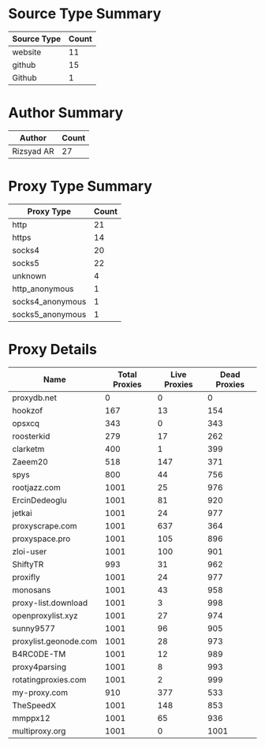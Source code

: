 # Source Type Summary

| Source Type | Count |
|-------------|-------|
| website | 11 |
| github | 15 |
| Github | 1 |


# Author Summary

| Author | Count |
|--------|-------|
| Rizsyad AR | 27 |


# Proxy Type Summary

| Proxy Type | Count |
|------------|-------|
| http | 21 |
| https | 14 |
| socks4 | 20 |
| socks5 | 22 |
| unknown | 4 |
| http_anonymous | 1 |
| socks4_anonymous | 1 |
| socks5_anonymous | 1 |


# Proxy Details

| Name | Total Proxies | Live Proxies | Dead Proxies |
|------|---------------|--------------|---------------|
| proxydb.net | 0 | 0 | 0 |
| hookzof | 167 | 13 | 154 |
| opsxcq | 343 | 0 | 343 |
| roosterkid | 279 | 17 | 262 |
| clarketm | 400 | 1 | 399 |
| Zaeem20 | 518 | 147 | 371 |
| spys | 800 | 44 | 756 |
| rootjazz.com | 1001 | 25 | 976 |
| ErcinDedeoglu | 1001 | 81 | 920 |
| jetkai | 1001 | 24 | 977 |
| proxyscrape.com | 1001 | 637 | 364 |
| proxyspace.pro | 1001 | 105 | 896 |
| zloi-user | 1001 | 100 | 901 |
| ShiftyTR | 993 | 31 | 962 |
| proxifly | 1001 | 24 | 977 |
| monosans | 1001 | 43 | 958 |
| proxy-list.download | 1001 | 3 | 998 |
| openproxylist.xyz | 1001 | 27 | 974 |
| sunny9577 | 1001 | 96 | 905 |
| proxylist.geonode.com | 1001 | 28 | 973 |
| B4RC0DE-TM | 1001 | 12 | 989 |
| proxy4parsing | 1001 | 8 | 993 |
| rotatingproxies.com | 1001 | 2 | 999 |
| my-proxy.com | 910 | 377 | 533 |
| TheSpeedX | 1001 | 148 | 853 |
| mmppx12 | 1001 | 65 | 936 |
| multiproxy.org | 1001 | 0 | 1001 |
